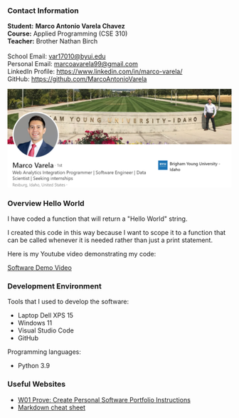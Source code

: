 
### Contact Information

**Student:** **Marco Antonio Varela Chavez**\
**Course:** Applied Programming (CSE 310)\
**Teacher:** Brother Nathan Birch\
\
School Email: var17010@byui.edu \
Personal Email: marcoavarela99@gmail.com \
LinkedIn Profile: https://www.linkedin.com/in/marco-varela/ \
GitHub: https://github.com/MarcoAntonioVarela

![Contact Information](contact_information.png) 


###  Overview Hello World


I have coded a function that will return a "Hello World" string.

I created this code in this way because I want to scope it to a function that can be called whenever it is needed rather than just a print statement.

Here is my Youtube video demonstrating my code:

[Software Demo Video](https://youtu.be/5ItiNTOcP60)

###  Development Environment

Tools that I used to develop the software:
* Laptop Dell XPS 15
* Windows 11 
* Visual Studio Code
* GitHub

Programming languages:
* Python 3.9


### Useful Websites

* [W01 Prove: Create Personal Software Portfolio Instructions](https://byui-cse.github.io/cse310-course/lesson01/01-prove_campus.html)
* [Markdown cheat sheet](https://www.markdownguide.org/cheat-sheet/)